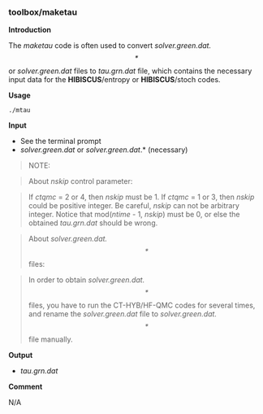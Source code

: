 ### toolbox/maketau

**Introduction**

The *maketau* code is often used to convert *solver.green.dat.$$*$$* or *solver.green.dat* files to *tau.grn.dat* file, which contains the necessary input data for the **HIBISCUS**/entropy or **HIBISCUS**/stoch codes.

**Usage**

```
./mtau
```

**Input**

* See the terminal prompt
* *solver.green.dat* or *solver.green.dat*.* (necessary)

> NOTE:

> About *nskip* control parameter:

>If *ctqmc* = 2 or 4, then *nskip* must be 1. If *ctqmc* = 1 or 3, then *nskip* could be positive integer. Be careful, *nskip* can not be arbitrary integer. Notice that mod(*ntime* - 1, *nskip*) must be 0, or else the obtained *tau.grn.dat* should be wrong.

> About *solver.green.dat.$$*$$* files:

> In order to obtain *solver.green.dat.$$*$$* files, you have to run the CT-HYB/HF-QMC codes for several times, and rename the *solver.green.dat* file to *solver.green.dat.$$*$$* file manually.

**Output**

* *tau.grn.dat*

**Comment**

N/A